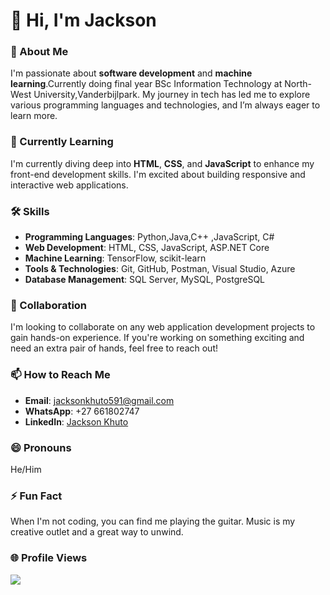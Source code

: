 
# 👋 Hi, I'm Jackson

### 👀 About Me
I'm passionate about **software development** and **machine learning**.Currently doing final year BSc Information Technology at North-West University,Vanderbijlpark. My journey in tech has led me to explore various programming languages and technologies, and I’m always eager to learn more.

### 🌱 Currently Learning
I'm currently diving deep into **HTML**, **CSS**, and **JavaScript** to enhance my front-end development skills. I'm excited about building responsive and interactive web applications.

### 🛠️ Skills
- **Programming Languages**: Python,Java,C++ ,JavaScript, C#
- **Web Development**: HTML, CSS, JavaScript, ASP.NET Core
- **Machine Learning**: TensorFlow, scikit-learn
- **Tools & Technologies**: Git, GitHub, Postman, Visual Studio, Azure
- **Database Management**: SQL Server, MySQL, PostgreSQL

### 💼 Collaboration
I'm looking to collaborate on any web application development projects to gain hands-on experience. If you're working on something exciting and need an extra pair of hands, feel free to reach out!

### 📫 How to Reach Me
- **Email**: jacksonkhuto591@gmail.com
- **WhatsApp**: +27 661802747
- **LinkedIn**: [Jackson Khuto](https://www.linkedin.com/in/jackson-khuto-625360267/)

### 😄 Pronouns
He/Him

### ⚡ Fun Fact
When I'm not coding, you can find me playing the guitar. Music is my creative outlet and a great way to unwind.

### 🌐 Profile Views
[![](https://visitcount.itsvg.in/api?id=jackson951&label=Profile%20Views&color=5&pretty=false)](https://visitcount.itsvg.in)

<!---
jackson951/jackson951 is a ✨ special ✨ repository because its `README.md` (this file) appears on your GitHub profile.
You can click the Preview link to take a look at your changes.
--->
